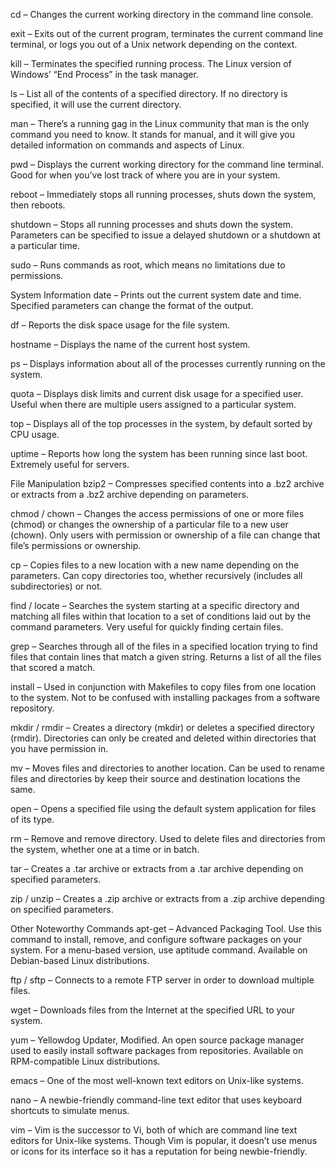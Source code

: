 cd – Changes the current working directory in the command line console.

exit – Exits out of the current program, terminates the current command line terminal, or logs you out of a Unix network depending on the context.

kill – Terminates the specified running process. The Linux version of Windows’ “End Process” in the task manager.

ls – List all of the contents of a specified directory. If no directory is specified, it will use the current directory.

man – There’s a running gag in the Linux community that man is the only command you need to know. It stands for manual, and it will give you detailed information on commands and aspects of Linux.

pwd – Displays the current working directory for the command line terminal. Good for when you’ve lost track of where you are in your system.

reboot – Immediately stops all running processes, shuts down the system, then reboots.

shutdown – Stops all running processes and shuts down the system. Parameters can be specified to issue a delayed shutdown or a shutdown at a particular time.

sudo – Runs commands as root, which means no limitations due to permissions.



System Information
date – Prints out the current system date and time. Specified parameters can change the format of the output.

df – Reports the disk space usage for the file system.

hostname – Displays the name of the current host system.

ps – Displays information about all of the processes currently running on the system.

quota – Displays disk limits and current disk usage for a specified user. Useful when there are multiple users assigned to a particular system.

top – Displays all of the top processes in the system, by default sorted by CPU usage.

uptime – Reports how long the system has been running since last boot. Extremely useful for servers.



File Manipulation
bzip2 – Compresses specified contents into a .bz2 archive or extracts from a .bz2 archive depending on parameters.

chmod / chown – Changes the access permissions of one or more files (chmod) or changes the ownership of a particular file to a new user (chown). Only users with permission or ownership of a file can change that file’s permissions or ownership.

cp – Copies files to a new location with a new name depending on the parameters. Can copy directories too, whether recursively (includes all subdirectories) or not.

find / locate – Searches the system starting at a specific directory and matching all files within that location to a set of conditions laid out by the command parameters. Very useful for quickly finding certain files.

grep – Searches through all of the files in a specified location trying to find files that contain lines that match a given string. Returns a list of all the files that scored a match.

install – Used in conjunction with Makefiles to copy files from one location to the system. Not to be confused with installing packages from a software repository.

mkdir / rmdir – Creates a directory (mkdir) or deletes a specified directory (rmdir). Directories can only be created and deleted within directories that you have permission in.

mv – Moves files and directories to another location. Can be used to rename files and directories by keep their source and destination locations the same.

open – Opens a specified file using the default system application for files of its type.

rm – Remove and remove directory. Used to delete files and directories from the system, whether one at a time or in batch.

tar – Creates a .tar archive or extracts from a .tar archive depending on specified parameters.

zip / unzip – Creates a .zip archive or extracts from a .zip archive depending on specified parameters.



Other Noteworthy Commands
apt-get – Advanced Packaging Tool. Use this command to install, remove, and configure software packages on your system. For a menu-based version, use aptitude command. Available on Debian-based Linux distributions.

ftp / sftp – Connects to a remote FTP server in order to download multiple files.

wget – Downloads files from the Internet at the specified URL to your system.

yum – Yellowdog Updater, Modified. An open source package manager used to easily install software packages from repositories. Available on RPM-compatible Linux distributions.

emacs – One of the most well-known text editors on Unix-like systems.

nano – A newbie-friendly command-line text editor that uses keyboard shortcuts to simulate menus.

vim – Vim is the successor to Vi, both of which are command line text editors for Unix-like systems. Though Vim is popular, it doesn’t use menus or icons for its interface so it has a reputation for being newbie-friendly.

